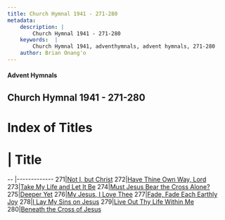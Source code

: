 ```yaml
---
title: Church Hymnal 1941 - 271-280
metadata:
    description: |
        Church Hymnal 1941 - 271-280
    keywords:  |
        Church Hymnal 1941, adventhymnals, advent hymnals, 271-280
    author: Brian Onang'o
---
```


#### Advent Hymnals
## Church Hymnal 1941 - 271-280

# Index of Titles
# | Title                        
-- |-------------
271|[Not I, but Christ](/church-hymnal/201-300/271-280/Not-I,-but-Christ)
272|[Have Thine Own Way, Lord](/church-hymnal/201-300/271-280/Have-Thine-Own-Way,-Lord)
273|[Take My Life and Let It Be](/church-hymnal/201-300/271-280/Take-My-Life-and-Let-It-Be)
274|[Must Jesus Bear the Cross Alone?](/church-hymnal/201-300/271-280/Must-Jesus-Bear-the-Cross-Alone)
275|[Deeper Yet](/church-hymnal/201-300/271-280/Deeper-Yet)
276|[My Jesus, I Love Thee](/church-hymnal/201-300/271-280/My-Jesus,-I-Love-Thee)
277|[Fade, Fade Each Earthly Joy](/church-hymnal/201-300/271-280/Fade,-Fade-Each-Earthly-Joy)
278|[I Lay My Sins on Jesus](/church-hymnal/201-300/271-280/I-Lay-My-Sins-on-Jesus)
279|[Live Out Thy Life Within Me](/church-hymnal/201-300/271-280/Live-Out-Thy-Life-Within-Me)
280|[Beneath the Cross of Jesus](/church-hymnal/201-300/271-280/Beneath-the-Cross-of-Jesus)